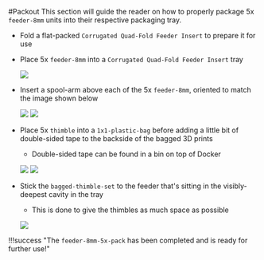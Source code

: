 #Packout
This section will guide the reader on how to properly package 5x `feeder-8mm` units into their respective packaging tray.

* Fold a flat-packed `Corrugated Quad-Fold Feeder Insert` to prepare it for use
* Place 5x `feeder-8mm` into a `Corrugated Quad-Fold Feeder Insert` tray

	![](img/packed-1.png)	
	
* Insert a spool-arm above each of the  5x `feeder-8mm`, oriented to match the image shown below

	![](img/packed-2.png)
	![](img/packed-3.png)

*  Place 5x `thimble` into a `1x1-plastic-bag` before adding a little bit of double-sided tape to the backside of the bagged 3D prints
	* Double-sided tape can be found in a bin on top of Docker  

	![](img/packed-4.png)
	![](img/packed-5.png)

* Stick the `bagged-thimble-set` to the feeder that's sitting in the visibly-deepest cavity in the tray
	* This is done to give the thimbles as much space as possible

	![](img/packed-6.png)

!!!success "The `feeder-8mm-5x-pack` has been completed and is ready for further use!"


